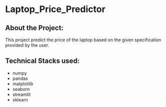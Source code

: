 # Laptop_Price_Predictor 

## About the Project:
This project predict the price of the laptop based on the given specification provided by the user.

## Technical Stacks used:
- numpy
- pandas
- matplotlib
- seaborn
- streamlit
- sklearn



